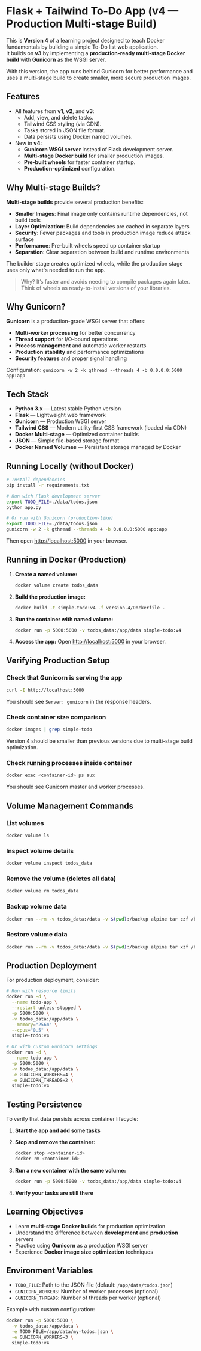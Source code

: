 # Flask + Tailwind To-Do App (v4 — Production Multi-stage Build)

This is **Version 4** of a learning project designed to teach Docker fundamentals by building a simple To-Do list web application.  
It builds on **v3** by implementing a **production-ready multi-stage Docker build** with **Gunicorn** as the WSGI server.

With this version, the app runs behind Gunicorn for better performance and uses a multi-stage build to create smaller, more secure production images.

## Features

- All features from **v1**, **v2**, and **v3**:
  - Add, view, and delete tasks.
  - Tailwind CSS styling (via CDN).
  - Tasks stored in JSON file format.
  - Data persists using Docker named volumes.
- New in **v4**:
  - **Gunicorn WSGI server** instead of Flask development server.
  - **Multi-stage Docker build** for smaller production images.
  - **Pre-built wheels** for faster container startup.
  - **Production-optimized** configuration.

## Why Multi-stage Builds?

**Multi-stage builds** provide several production benefits:

- **Smaller Images**: Final image only contains runtime dependencies, not build tools
- **Layer Optimization**: Build dependencies are cached in separate layers
- **Security**: Fewer packages and tools in production image reduce attack surface
- **Performance**: Pre-built wheels speed up container startup
- **Separation**: Clear separation between build and runtime environments

The builder stage creates optimized wheels, while the production stage uses only what's needed to run the app.

> Why? It’s faster and avoids needing to compile packages again later.
> Think of wheels as ready-to-install versions of your libraries.

## Why Gunicorn?

**Gunicorn** is a production-grade WSGI server that offers:

- **Multi-worker processing** for better concurrency
- **Thread support** for I/O-bound operations
- **Process management** and automatic worker restarts
- **Production stability** and performance optimizations
- **Security features** and proper signal handling

Configuration: `gunicorn -w 2 -k gthread --threads 4 -b 0.0.0.0:5000 app:app`

## Tech Stack

- **Python 3.x** — Latest stable Python version
- **Flask** — Lightweight web framework
- **Gunicorn** — Production WSGI server  
- **Tailwind CSS** — Modern utility-first CSS framework (loaded via CDN)
- **Docker Multi-stage** — Optimized container builds
- **JSON** — Simple file-based storage format
- **Docker Named Volumes** — Persistent storage managed by Docker

## Running Locally (without Docker)

```bash
# Install dependencies
pip install -r requirements.txt

# Run with Flask development server
export TODO_FILE=./data/todos.json
python app.py

# Or run with Gunicorn (production-like)
export TODO_FILE=./data/todos.json
gunicorn -w 2 -k gthread --threads 4 -b 0.0.0.0:5000 app:app
```

Then open [http://localhost:5000](http://localhost:5000) in your browser.

## Running in Docker (Production)

1. **Create a named volume:**

   ```bash
   docker volume create todos_data
   ```

2. **Build the production image:**

   ```bash
   docker build -t simple-todo:v4 -f version-4/Dockerfile .
   ```

3. **Run the container with named volume:**

   ```bash
   docker run -p 5000:5000 -v todos_data:/app/data simple-todo:v4
   ```

4. **Access the app:**
   Open [http://localhost:5000](http://localhost:5000) in your browser.

## Verifying Production Setup

### Check that Gunicorn is serving the app

```bash
curl -I http://localhost:5000
```

You should see `Server: gunicorn` in the response headers.

### Check container size comparison

```bash
docker images | grep simple-todo
```

Version 4 should be smaller than previous versions due to multi-stage build optimization.

### Check running processes inside container

```bash
docker exec <container-id> ps aux
```

You should see Gunicorn master and worker processes.

## Volume Management Commands

### List volumes

```bash
docker volume ls
```

### Inspect volume details

```bash
docker volume inspect todos_data
```

### Remove the volume (deletes all data)

```bash
docker volume rm todos_data
```

### Backup volume data

```bash
docker run --rm -v todos_data:/data -v $(pwd):/backup alpine tar czf /backup/todos_backup.tar.gz -C /data .
```

### Restore volume data

```bash
docker run --rm -v todos_data:/data -v $(pwd):/backup alpine tar xzf /backup/todos_backup.tar.gz -C /data
```

## Production Deployment

For production deployment, consider:

```bash
# Run with resource limits
docker run -d \
  --name todo-app \
  --restart unless-stopped \
  -p 5000:5000 \
  -v todos_data:/app/data \
  --memory="256m" \
  --cpus="0.5" \
  simple-todo:v4

# Or with custom Gunicorn settings
docker run -d \
  --name todo-app \
  -p 5000:5000 \
  -v todos_data:/app/data \
  -e GUNICORN_WORKERS=4 \
  -e GUNICORN_THREADS=2 \
  simple-todo:v4
```

## Testing Persistence

To verify that data persists across container lifecycle:

1. **Start the app and add some tasks**
2. **Stop and remove the container:**

   ```bash
   docker stop <container-id>
   docker rm <container-id>
   ```

3. **Run a new container with the same volume:**

   ```bash
   docker run -p 5000:5000 -v todos_data:/app/data simple-todo:v4
   ```

4. **Verify your tasks are still there**

## Learning Objectives

- Learn **multi-stage Docker builds** for production optimization
- Understand the difference between **development** and **production** servers
- Practice using **Gunicorn** as a production WSGI server
- Experience **Docker image size optimization** techniques

## Environment Variables

- `TODO_FILE`: Path to the JSON file (default: `/app/data/todos.json`)
- `GUNICORN_WORKERS`: Number of worker processes (optional)
- `GUNICORN_THREADS`: Number of threads per worker (optional)

Example with custom configuration:

```bash
docker run -p 5000:5000 \
  -v todos_data:/app/data \
  -e TODO_FILE=/app/data/my-todos.json \
  -e GUNICORN_WORKERS=3 \
  simple-todo:v4
```
